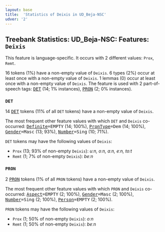 ```yaml
---
layout: base
title:  'Statistics of Deixis in UD_Beja-NSC'
udver: '2'
---
```


## Treebank Statistics: UD_Beja-NSC: Features: `Deixis`

This feature is language-specific.
It occurs with 2 different values: `Prox`, `Remt`.

16 tokens (1%) have a non-empty value of `Deixis`.
6 types (2%) occur at least once with a non-empty value of `Deixis`.
1 lemmas (0) occur at least once with a non-empty value of `Deixis`.
The feature is used with 2 part-of-speech tags: <tt><a href="bej_nsc-pos-DET.html">DET</a></tt> (14; 1% instances), <tt><a href="bej_nsc-pos-PRON.html">PRON</a></tt> (2; 0% instances).

### `DET`

14 <tt><a href="bej_nsc-pos-DET.html">DET</a></tt> tokens (11% of all `DET` tokens) have a non-empty value of `Deixis`.

The most frequent other feature values with which `DET` and `Deixis` co-occurred: <tt><a href="bej_nsc-feat-Definite.html">Definite</a></tt><tt>=EMPTY</tt> (14; 100%), <tt><a href="bej_nsc-feat-PronType.html">PronType</a></tt><tt>=Dem</tt> (14; 100%), <tt><a href="bej_nsc-feat-Gender.html">Gender</a></tt><tt>=Masc</tt> (13; 93%), <tt><a href="bej_nsc-feat-Number.html">Number</a></tt><tt>=Sing</tt> (10; 71%).

`DET` tokens may have the following values of `Deixis`:

* `Prox` (13; 93% of non-empty `Deixis`): <em>uːn, oːn, aːn, eːn, toːt</em>
* `Remt` (1; 7% of non-empty `Deixis`): <em>beːn</em>

### `PRON`

2 <tt><a href="bej_nsc-pos-PRON.html">PRON</a></tt> tokens (1% of all `PRON` tokens) have a non-empty value of `Deixis`.

The most frequent other feature values with which `PRON` and `Deixis` co-occurred: <tt><a href="bej_nsc-feat-Aspect.html">Aspect</a></tt><tt>=EMPTY</tt> (2; 100%), <tt><a href="bej_nsc-feat-Gender.html">Gender</a></tt><tt>=Masc</tt> (2; 100%), <tt><a href="bej_nsc-feat-Number.html">Number</a></tt><tt>=Sing</tt> (2; 100%), <tt><a href="bej_nsc-feat-Person.html">Person</a></tt><tt>=EMPTY</tt> (2; 100%).

`PRON` tokens may have the following values of `Deixis`:

* `Prox` (1; 50% of non-empty `Deixis`): <em>oːn</em>
* `Remt` (1; 50% of non-empty `Deixis`): <em>beːn</em>

